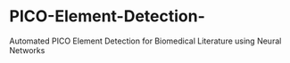 # PICO-Element-Detection-
Automated PICO Element Detection for Biomedical Literature using Neural Networks
